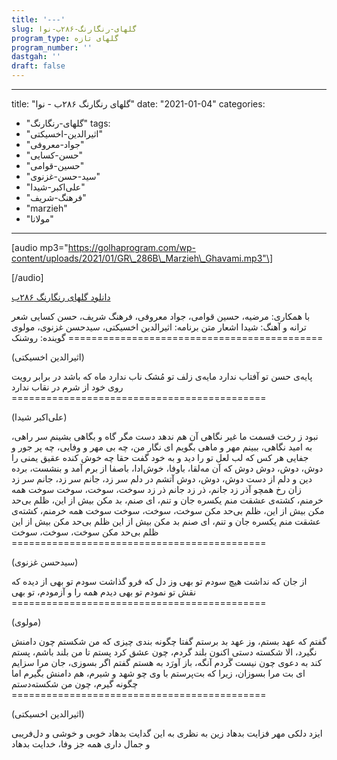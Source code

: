 ```yaml
---
title: '---'
slug: گلهای-رنگارنگ-۲۸۶ب-نوا
program_type: گلهای تازه
program_number: ''
dastgah: ''
draft: false
---
```


---
title: "گلهای رنگارنگ ۲۸۶ب - نوا"
date: "2021-01-04"
categories: 
  - "گلهای-رنگارنگ"
tags: 
  - "اثیرالدین-اخسیکتی"
  - "جواد-معروفی"
  - "حسن-کسایی"
  - "حسین-قوامی"
  - "سید-حسن-غزنوی"
  - "علی‌اکبر-شیدا"
  - "فرهنگ-شریف"
  - "marzieh"
  - "مولانا"
---

\[audio mp3="https://golhaprogram.com/wp-content/uploads/2021/01/GR\_286B\_Marzieh\_Ghavami.mp3"\]

\[/audio\]

[دانلود گلهای رنگارنگ ۲۸۶ب](https://golhaprogram.com/wp-content/uploads/2021/01/GR_286B_Marzieh_Ghavami.mp3)

با همکاری: مرضیه، حسین قوامی، جواد معروفی، فرهنگ شریف، حسن کسایی شعر ترانه و آهنگ: شیدا اشعار متن برنامه: اثیرالدین اخسیکتی، سیدحسن غزنوی، مولوی گوینده: روشنک ============================================

(اثیرالدین اخسیکتی)

پایه‌ی حسن تو آفتاب ندارد مایه‌ی زلف تو مُشک ناب ندارد ماه که باشد در برابر رویت روی خود از شرم در نقاب ندارد ============================================

(علی‌اکبر شیدا)

نبود ز رخت قسمت ما غیر نگاهی آن هم ندهد دست مگر گاه و بگاهی بشینم سر راهی، به امید نگاهی، ببینم مهر و ماهی بگویم ای نگار من، چه بی مهر و وفایی، چه پر جور و جفایی هر کس که لب لعل تو را دید و به خود گفت حقا چه خوش کنده عقیق یمنی را دوش، دوش، دوش دوش که آن مه‌لقا، باوفا، خوش‌ادا، باصفا از برم آمد و بنشست، برده دین و دلم از دست دوش، دوش، دوش آتشم در دلم سر زد، جانم سر زد، جانم سر زد زان رخ همچو آذر زد جانم، ذر زد جانم ذر زد سوخت، سوخت، سوخت سوخت همه خرمنم، کشته‌ی عشقت منم یکسره جان و تنم، ای صنم، بد مکن بیش از این، ظلم بی‌حد مکن بیش از این، ظلم بی‌حد مکن سوخت، سوخت، سوخت سوخت همه خرمنم، کشته‌ی عشقت منم یکسره جان و تنم، ای صنم بد مکن بیش از این ظلم بی‌حد مکن بیش از این ظلم بی‌حد مکن سوخت، سوخت، سوخت ============================================

(سیدحسن غزنوی)

از جان که نداشت هیچ سودم تو بهی وز دل که فرو گذاشت سودم تو بهی از دیده که نقش تو نمودم تو بهی دیدم همه را و آزمودم، تو بهی ============================================

(مولوی)

گفتم که عهد بستم، وز عهد بد برستم گفتا چگونه بندی چیزی که من شکستم چون دامنش نگیرد، الا شکسته دستی اکنون بلند گردم، چون عشق کرد پستم تا من بلند باشم، پستم کند به دعوی چون نیست گَردم آنگه، باز آورَد به هستم گفتم اگر بسوزی، جان مرا سزایم ای بت مرا بسوزان، زیرا که بت‌پرستم با وی چو شهد و شیرم، هم دامنش بگیرم اما چگونه گیرم، چون من شکسته‌دستم ============================================

(اثیرالدین اخسیکتی)

ایزد دلکی مهر فزایت بدهاد زین به نظری به این گدایت بدهاد خوبی و خوشی و دل‌فریبی و جمال داری همه جز وفا، خدایت بدهاد
